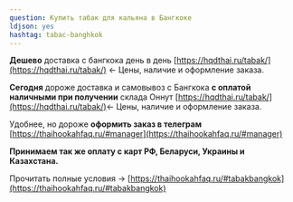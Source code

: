```yaml
---
question: Купить табак для кальяна в Бангкоке
ldjson: yes
hashtag: tabac-banghkok
---
```


**Дешево** доставка с бангкока день в день [https://hqdthai.ru/tabak/](https://hqdthai.ru/tabak/) <- Цены, наличие и оформление заказа.

**Сегодня** дороже доставка и самовывоз с Бангкока **с оплатой наличными при получении** склада Оннут [https://hqdthai.ru/tabak/](https://hqdthai.ru/tabak/)<- Цены, наличие и оформление заказа.

Удобнее, но дороже **оформить заказ в телеграм** [https://thaihookahfaq.ru/#manager](https://thaihookahfaq.ru/#manager)

**Принимаем так же оплату с карт РФ, Беларуси, Украины и Казахстана.**

Прочитать полные условия -> [https://thaihookahfaq.ru/#tabakbangkok](https://thaihookahfaq.ru/#tabakbangkok)
